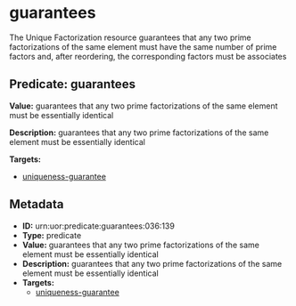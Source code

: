 # guarantees

The Unique Factorization resource guarantees that any two prime factorizations of the same element must have the same number of prime factors and, after reordering, the corresponding factors must be associates

## Predicate: guarantees

**Value:** guarantees that any two prime factorizations of the same element must be essentially identical

**Description:** guarantees that any two prime factorizations of the same element must be essentially identical

**Targets:**

- [uniqueness-guarantee](../Concepts/uniqueness-guarantee.md)

## Metadata

- **ID:** urn:uor:predicate:guarantees:036:139
- **Type:** predicate
- **Value:** guarantees that any two prime factorizations of the same element must be essentially identical
- **Description:** guarantees that any two prime factorizations of the same element must be essentially identical
- **Targets:**
  - [uniqueness-guarantee](../Concepts/uniqueness-guarantee.md)
